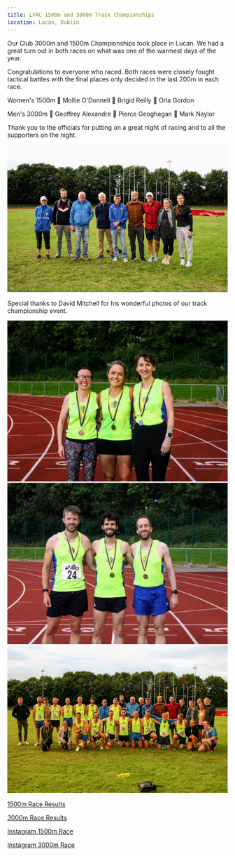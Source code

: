 ```yaml
---
title: LVAC 1500m and 3000m Track Championships
location: Lucan, Dublin
---
```


Our Club 3000m and 1500m Championships took place in Lucan. We had a great turn out in both races on what was one of the warmest days of the year.

Congratulations to everyone who raced. Both races were closely fought tactical battles with the final places only decided in the last 200m in each race.

Women's 1500m
🥇 Mollie O'Donnell
🥈 Brigid Reilly
🥉 Orla Gordon

Men's 3000m
🥇 Geoffrey Alexandre 
🥈 Pierce Geoghegan
🥉 Mark Naylor

Thank you to the officials for putting on a great night of racing and to all the supporters on the night.

<img src="/assets/images/races/2023-lvac-3000m/race-officials.jpeg" class="img-fluid" alt="Race Officials">

Special thanks to David Mitchell for his wonderful photos of our track championship event.

<img src="/assets/images/races/2023-lvac-1500m/medal-winners.jpg" class="img-fluid" alt="1500m Medal Winners">

<img src="/assets/images/races/2023-lvac-3000m/medal-winners.jpg" class="img-fluid" alt="3000m Medal Winners">

<img src="/assets/images/races/2023-lvac-3000m/2023-07-12-lvac-group.jpeg" class="img-fluid" alt="LVAC Group">

<a href="/races/2023-07-12-LVAC-Track-1500m/" target="_blank" rel="noopener noreferrer">1500m Race Results</a>

<a href="/races/2023-07-12-LVAC-Track-3000m/" target="_blank" rel="noopener noreferrer">3000m Race Results</a>

<a href="https://www.instagram.com/reel/Cuq_Xy5r2QZ/" target="_blank" rel="noopener noreferrer">Instagram 1500m Race</a>

<a href="https://www.instagram.com/reel/CurAYjPO2_A/" target="_blank" rel="noopener noreferrer">Instagram 3000m Race</a>
